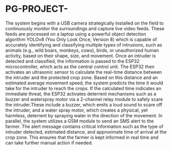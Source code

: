 # PG-PROJECT-
The system begins with a USB camera strategically installed 
on the field to continuously monitor the surroundings and capture live video feeds. These feeds are processed on a laptop using a powerful object detection algorithm YOLOv8 (You Only Look Once, Version 8) which is capable of accurately identifying and classifying multiple types of intrusions, such as animals (e.g., wild boars, monkeys, cows), birds, or unauthorized human activity, based on their shape, size, and movement. 
Once an intruder is detected and classified, the information is passed to the ESP32 microcontroller, which acts as the central control unit. The ESP32 then activates an ultrasonic sensor to calculate the real-time distance between the intruder and the protected crop zone. Based on this distance and an estimated average movement speed, the system predicts the time it would take for the intruder to reach the crops. If the calculated time indicates an immediate threat, the ESP32 activates deterrent mechanisms such as a buzzer and waterspray motor via a 2-channel relay module to safely scare the intruder.These include a buzzer, which emits a loud sound to scare off the intruder, and a water spray motor, which creates a physical, yet harmless, deterrent by spraying water in the direction of the movement.
In parallel, the system utilizes a GSM module to send an SMS alert to the farmer. The alert message contains critical information such as the type of intruder detected, estimated distance, and approximate time of arrival at the crop zone. This ensures that the farmer is kept informed in real time and can take further manual action if needed.
